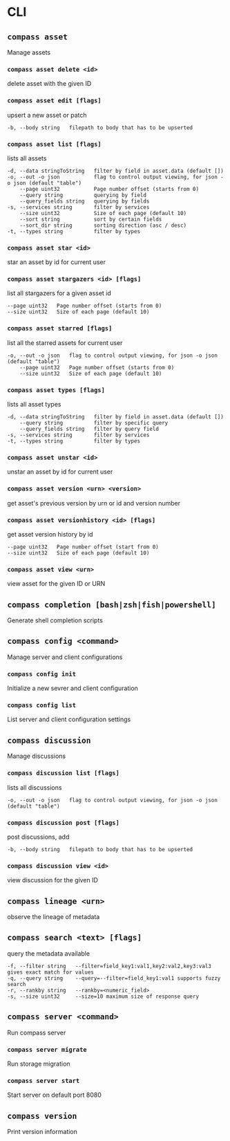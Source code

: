 # CLI

## `compass asset`

Manage assets

### `compass asset delete <id>`

delete asset with the given ID

### `compass asset edit [flags]`

upsert a new asset or patch

```
-b, --body string   filepath to body that has to be upserted
````

### `compass asset list [flags]`

lists all assets

```
-d, --data stringToString   filter by field in asset.data (default [])
-o, --out -o json           flag to control output viewing, for json -o json (default "table")
    --page uint32           Page number offset (starts from 0)
    --query string          querying by field
    --query_fields string   querying by fields
-s, --services string       filter by services
    --size uint32           Size of each page (default 10)
    --sort string           sort by certain fields
    --sort_dir string       sorting direction (asc / desc)
-t, --types string          filter by types
````

### `compass asset star <id>`

star an asset by id for current user

### `compass asset stargazers <id> [flags]`

list all stargazers for a given asset id

```
--page uint32   Page number offset (starts from 0)
--size uint32   Size of each page (default 10)
````

### `compass asset starred [flags]`

list all the starred assets for current user

```
-o, --out -o json   flag to control output viewing, for json -o json (default "table")
    --page uint32   Page number offset (starts from 0)
    --size uint32   Size of each page (default 10)
````

### `compass asset types [flags]`

lists all asset types

```
-d, --data stringToString   filter by field in asset.data (default [])
    --query string          filter by specific query
    --query_fields string   filter by query field
-s, --services string       filter by services
-t, --types string          filter by types
````

### `compass asset unstar <id>`

unstar an asset by id for current user

### `compass asset version <urn> <version>`

get asset's previous version by urn or id and version number

### `compass asset versionhistory <id> [flags]`

get asset version history by id

```
--page uint32   Page number offset (start from 0)
--size uint32   Size of each page (default 10)
````

### `compass asset view <urn>`

view asset for the given ID or URN

## `compass completion [bash|zsh|fish|powershell]`

Generate shell completion scripts

## `compass config <command>`

Manage server and client configurations

### `compass config init`

Initialize a new sevrer and client configuration

### `compass config list`

List server and client configuration settings

## `compass discussion`

Manage discussions

### `compass discussion list [flags]`

lists all discussions

```
-o, --out -o json   flag to control output viewing, for json -o json (default "table")
````

### `compass discussion post [flags]`

post discussions, add 

```
-b, --body string   filepath to body that has to be upserted
````

### `compass discussion view <id>`

view discussion for the given ID

## `compass lineage <urn>`

observe the lineage of metadata

## `compass search <text> [flags]`

query the metadata available

```
-f, --filter string   --filter=field_key1:val1,key2:val2,key3:val3 gives exact match for values
-q, --query string    --query=--filter=field_key1:val1 supports fuzzy search
-r, --rankby string   --rankby=<numeric_field>
-s, --size uint32     --size=10 maximum size of response query
````

## `compass server <command>`

Run compass server

### `compass server migrate`

Run storage migration

### `compass server start`

Start server on default port 8080

## `compass version`

Print version information

